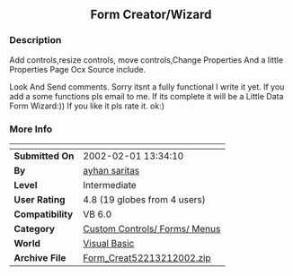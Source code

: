 ﻿<div align="center">

## Form Creator/Wizard


</div>

### Description

Add controls,resize controls, move controls,Change Properties And a little Properties Page Ocx Source include.

Look And Send comments. Sorry itsnt a fully functional I write it yet. If you add a some functions pls email to me. If its complete it will be a Little Data Form Wizard:)) If you like it pls rate it. ok:)
 
### More Info
 


<span>             |<span>
---                |---
**Submitted On**   |2002-02-01 13:34:10
**By**             |[ayhan saritas](https://github.com/Planet-Source-Code/PSCIndex/blob/master/ByAuthor/ayhan-saritas.md)
**Level**          |Intermediate
**User Rating**    |4.8 (19 globes from 4 users)
**Compatibility**  |VB 6\.0
**Category**       |[Custom Controls/ Forms/  Menus](https://github.com/Planet-Source-Code/PSCIndex/blob/master/ByCategory/custom-controls-forms-menus__1-4.md)
**World**          |[Visual Basic](https://github.com/Planet-Source-Code/PSCIndex/blob/master/ByWorld/visual-basic.md)
**Archive File**   |[Form\_Creat52213212002\.zip](https://github.com/Planet-Source-Code/ayhan-saritas-form-creator-wizard__1-31345/archive/master.zip)








